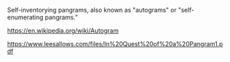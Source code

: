 Self-inventorying pangrams, also known as "autograms" or "self-enumerating pangrams."

https://en.wikipedia.org/wiki/Autogram

https://www.leesallows.com/files/In%20Quest%20of%20a%20Pangram1.pdf
